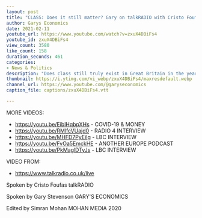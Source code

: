 ```yaml
---
layout: post
title: "CLASS: Does it still matter? Gary on talkRADIO with Cristo Foufas"
author: Garys Economics
date: 2021-02-11
youtube_url: https://www.youtube.com/watch?v=zxuX4DBiFs4
youtube_id: zxuX4DBiFs4
view_count: 3580
like_count: 158
duration_seconds: 461
categories:
- News & Politics
description: "Does class still truly exist in Great Britain in the year 2021 Broadcast on talkRADIO @ 23.48 on 10/02/2021 Published with permission from talkRADIO SOCIAL MEDIA: WEBSITE - https://www.wealtheconomics.org TWITTER - @garyseconomics FACEBOOK - garyseconomics INSTAGRAM - garyseconomics GARY'S ARTICLES: https://www-express-co-uk.cdn.ampproject.org/v/s/www.express.co.uk/comment/expresscomment/1310681/coronavirus-crisis-higher-taxes-open-letter-government/amp?amp_js_v=a3&amp_gsa=1&usqp=mq331AQIKAGwASDYAQE%3D#aoh=15953698215440&referrer=https%3A%2F%2Fwww.google.com&amp_tf=From%20%251%24s&ampshare=https%3A%2F%2Fwww.express.co.uk%2Fcomment%2Fexpresscomment%2F1310681%2Fcoronavirus-crisis-higher-taxes-open-letter-government https://www.theguardian.com/commentis... https://www.cityam.com/debate-is-ther... https://www.opendemocracy.net/en/oure... https://www.opendemocracy.net/en/oure... https://www.nationalobserver.com/2020/05/22/analysis/whats-making-rich-stupidly-richer?fbclid=IwAR0cV436I5FEzNvpDp2WKqMho5-2rmYJnfef7T6vzYw_pyNy5usoeArTLWg AUDIO FEATURING GARY: https://anchor.fm/zuzana4/episodes/Pu..."
thumbnail: https://i.ytimg.com/vi_webp/zxuX4DBiFs4/maxresdefault.webp
channel_url: https://www.youtube.com/@garyseconomics
caption_file: captions/zxuX4DBiFs4.vtt

---
```


MORE VIDEOS:
- https://youtu.be/EiblHqbpXHs - COVID-19 & MONEY
- https://youtu.be/RMlfcVUajd0 - RADIO 4 INTERVIEW
- https://youtu.be/MHFD7PyEiIg - LBC INTERVIEW
- https://youtu.be/FvOa5EmckHE - ANOTHER EUROPE PODCAST
- https://youtu.be/PkMaglDTyJs - LBC INTERVIEW


VIDEO FROM:
- https://www.talkradio.co.uk/live


Spoken by Cristo Foufas
talkRADIO


Spoken by Gary Stevenson
GARY'S ECONOMICS


Edited by Simran Mohan 
MOHAN MEDIA 2020
